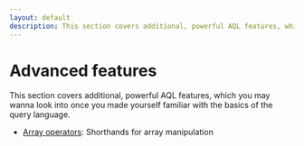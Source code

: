 ```yaml
---
layout: default
description: This section covers additional, powerful AQL features, which you may wanna look into once you made yourself familiar with the basics of the query language
---
```

Advanced features
=================

This section covers additional, powerful AQL features, which you may wanna look
into once you made yourself familiar with the basics of the query language.

- [Array operators](advanced-array-operators.html): Shorthands for array manipulation
